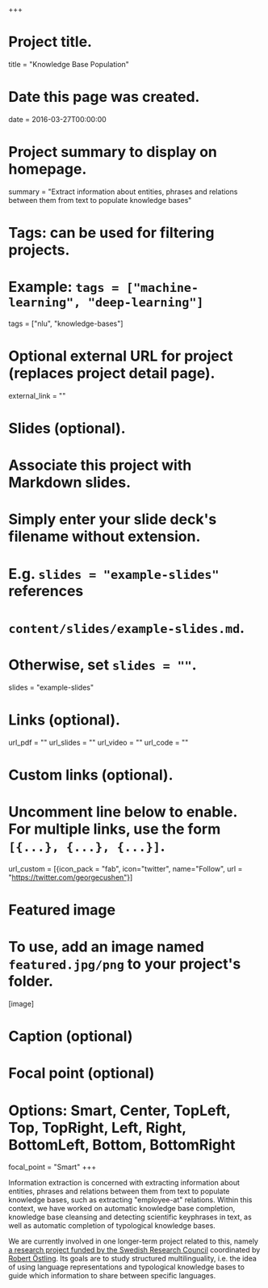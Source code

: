 +++
# Project title.
title = "Knowledge Base Population"

# Date this page was created.
date = 2016-03-27T00:00:00

# Project summary to display on homepage.
summary = "Extract information about entities, phrases and relations between them from text to populate knowledge bases"

# Tags: can be used for filtering projects.
# Example: `tags = ["machine-learning", "deep-learning"]`
tags = ["nlu", "knowledge-bases"]

# Optional external URL for project (replaces project detail page).
external_link = ""

# Slides (optional).
#   Associate this project with Markdown slides.
#   Simply enter your slide deck's filename without extension.
#   E.g. `slides = "example-slides"` references 
#   `content/slides/example-slides.md`.
#   Otherwise, set `slides = ""`.
slides = "example-slides"

# Links (optional).
url_pdf = ""
url_slides = ""
url_video = ""
url_code = ""

# Custom links (optional).
#   Uncomment line below to enable. For multiple links, use the form `[{...}, {...}, {...}]`.
url_custom = [{icon_pack = "fab", icon="twitter", name="Follow", url = "https://twitter.com/georgecushen"}]

# Featured image
# To use, add an image named `featured.jpg/png` to your project's folder. 
[image]
  # Caption (optional)
  
  # Focal point (optional)
  # Options: Smart, Center, TopLeft, Top, TopRight, Left, Right, BottomLeft, Bottom, BottomRight
  focal_point = "Smart"
+++

Information extraction is concerned with extracting information about entities, phrases and relations between them from text to populate knowledge bases, such as extracting "employee-at" relations.
Within this context, we have worked on automatic knowledge base completion, knowledge base cleansing and detecting scientific keyphrases in text, as well as automatic completion of typological knowledge bases.

We are currently involved in one longer-term project related to this, namely <a href="https://www.vr.se/english/calls-and-decisions/grant-decisions/decisions/2019-07-04-natural-and-engineering-sciences.html">a research project funded by the Swedish Research Council</a> coordinated by <a href="http://www.robos.org/">Robert Östling</a>. Its goals are to study structured multilinguality, i.e. the idea of using language representations and typological knowledge bases to guide which information to share between specific languages.
